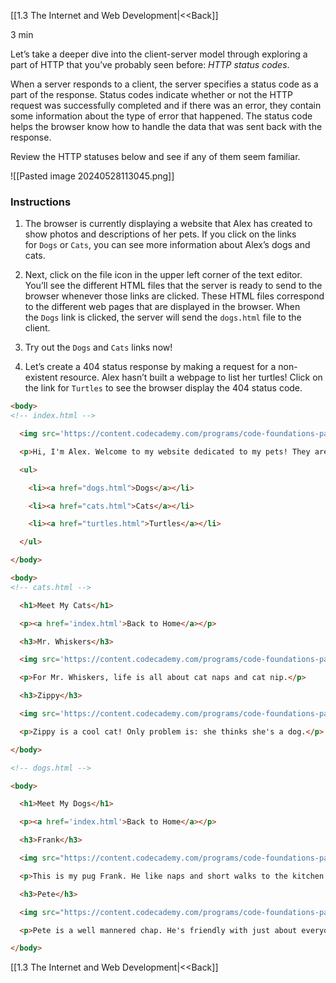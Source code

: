 [[1.3 The Internet and Web Development|<<Back]]

3 min

Let’s take a deeper dive into the client-server model through exploring a part of HTTP that you’ve probably seen before: _HTTP status codes_.

When a server responds to a client, the server specifies a status code as a part of the response. Status codes indicate whether or not the HTTP request was successfully completed and if there was an error, they contain some information about the type of error that happened. The status code helps the browser know how to handle the data that was sent back with the response.

Review the HTTP statuses below and see if any of them seem familiar.

![[Pasted image 20240528113045.png]]

### Instructions

1. The browser is currently displaying a website that Alex has created to show photos and descriptions of her pets. If you click on the links for `Dogs` or `Cats`, you can see more information about Alex’s dogs and cats.
    
2. Next, click on the file icon in the upper left corner of the text editor. You’ll see the different HTML files that the server is ready to send to the browser whenever those links are clicked. These HTML files correspond to the different web pages that are displayed in the browser. When the `Dogs` link is clicked, the server will send the `dogs.html` file to the client.
    
3. Try out the `Dogs` and `Cats` links now!
    
4. Let’s create a 404 status response by making a request for a non-existent resource. Alex hasn’t built a webpage to list her turtles! Click on the link for `Turtles` to see the browser display the 404 status code.

```html
<body>
<!-- index.html -->

  <img src='https://content.codecademy.com/programs/code-foundations-path/web-dev-survey/pets.jpg' width='400px'/>

  <p>Hi, I'm Alex. Welcome to my website dedicated to my pets! They are the cutest buckets of joy you'll ever lay your eyes on! Check them out here:</p>

  <ul>

    <li><a href="dogs.html">Dogs</a></li>

    <li><a href="cats.html">Cats</a></li>

    <li><a href="turtles.html">Turtles</a></li>

  </ul>

</body>
```

```html
<body>
<!-- cats.html -->

  <h1>Meet My Cats</h1>

  <p><a href='index.html'>Back to Home</a></p>

  <h3>Mr. Whiskers</h3>

  <img src='https://content.codecademy.com/programs/code-foundations-path/web-dev-survey/ludemeula-fernandes-451948-unsplash.jpg' width='200px'/>

  <p>For Mr. Whiskers, life is all about cat naps and cat nip.</p>

  <h3>Zippy</h3>

  <img src='https://content.codecademy.com/programs/code-foundations-path/web-dev-survey/erik-jan-leusink-104677-unsplash.jpg' width='200px'/>

  <p>Zippy is a cool cat! Only problem is: she thinks she's a dog.</p>

</body>
```

```html
<!-- dogs.html -->

<body>

  <h1>Meet My Dogs</h1>

  <p><a href='index.html'>Back to Home</a></p>

  <h3>Frank</h3>

  <img src="https://content.codecademy.com/programs/code-foundations-path/web-dev-survey/sarandy-westfall-603305-unsplash.jpg" width="150px"/>

  <p>This is my pug Frank. He like naps and short walks to the kitchen.</p>

  <h3>Pete</h3>

  <img src="https://content.codecademy.com/programs/code-foundations-path/web-dev-survey/conner-baker-369081-unsplash.jpg" width="250px"/>

  <p>Pete is a well mannered chap. He's friendly with just about everyone, except squirrels. Pete does not like squirrels.</p>

</body>
```


[[1.3 The Internet and Web Development|<<Back]]

